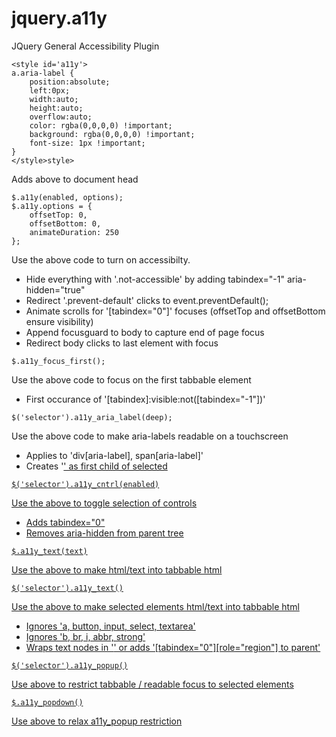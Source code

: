 jquery.a11y
============


JQuery General Accessibility Plugin  


```
<style id='a11y'>
a.aria-label {
	position:absolute;
	left:0px;
	width:auto;
	height:auto;
	overflow:auto;
	color: rgba(0,0,0,0) !important;
	background: rgba(0,0,0,0) !important;
	font-size: 1px !important;
}
</style>style>

```
Adds above to document head  


```
$.a11y(enabled, options);
$.a11y.options = {
	offsetTop: 0,
	offsetBottom: 0,
	animateDuration: 250
};
```
Use the above code to turn on accessibilty.  
* Hide everything with '.not-accessible' by adding tabindex="-1" aria-hidden="true"  
* Redirect '.prevent-default' clicks to event.preventDefault();  
* Animate scrolls for '[tabindex="0"]' focuses (offsetTop and offsetBottom ensure visibility)  
* Append focusguard to body to capture end of page focus  
* Redirect body clicks to last element with focus  


```
$.a11y_focus_first();
```
Use the above code to focus on the first tabbable element   
* First occurance of '[tabindex]:visible:not([tabindex="-1"])'  


```
$('selector').a11y_aria_label(deep);
```
Use the above code to make aria-labels readable on a touchscreen  
* Applies to 'div[aria-label], span[aria-label]'  
* Creates '<a class="aria-label prevent-default" role="region" href="#">' as first child of selected  


```
$('selector').a11y_cntrl(enabled)
```
Use the above to toggle selection of controls  
* Adds tabindex="0"  
* Removes aria-hidden from parent tree   

```
$.a11y_text(text)
```
Use the above to make html/text into tabbable html  

```
$('selector').a11y_text()
```
Use the above to make selected elements html/text into tabbable html  
* Ignores 'a, button, input, select, textarea'  
* Ignores 'b, br, i, abbr, strong'  
* Wraps text nodes in '<span tabindex="0" role="region"></span>' or adds '[tabindex="0"][role="region"] to parent'  

```
$('selector').a11y_popup()
```
Use above to restrict tabbable / readable focus to selected elements  

```
$.a11y_popdown()
```
Use above to relax a11y_popup restriction  